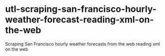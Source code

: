 # utl-scraping-san-francisco-hourly-weather-forecast-reading-xml-on-the-web
Scraping San Francisco hourly weather forecasts from the web reading xml on the web
